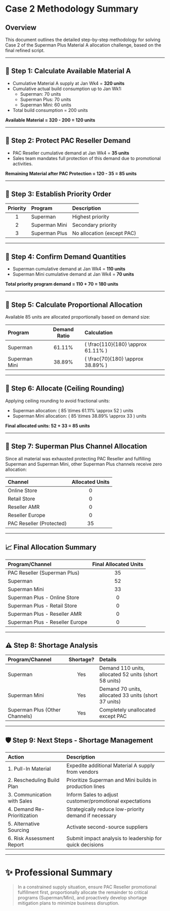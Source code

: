 # Case 2 Methodology Summary

## Overview
This document outlines the detailed step-by-step methodology for solving Case 2 of the Superman Plus Material A allocation challenge, based on the final refined script.

---

## 🚀 Step 1: Calculate Available Material A
- Cumulative Material A supply at Jan Wk4 = **320 units**
- Cumulative actual build consumption up to Jan Wk1:
  - Superman: 70 units
  - Superman Plus: 70 units
  - Superman Mini: 60 units
- Total build consumption = 200 units

**Available Material = 320 - 200 = 120 units**

---

## 🚀 Step 2: Protect PAC Reseller Demand
- PAC Reseller cumulative demand at Jan Wk4 = **35 units**
- Sales team mandates full protection of this demand due to promotional activities.

**Remaining Material after PAC Protection = 120 - 35 = 85 units**

---

## 🚀 Step 3: Establish Priority Order
| Priority | Program        | Description           |
|:--------:|:---------------|:----------------------|
| 1        | Superman        | Highest priority      |
| 2        | Superman Mini   | Secondary priority    |
| 3        | Superman Plus   | No allocation (except PAC)

---

## 🚀 Step 4: Confirm Demand Quantities
- Superman cumulative demand at Jan Wk4 = **110 units**
- Superman Mini cumulative demand at Jan Wk4 = **70 units**

**Total priority program demand = 110 + 70 = 180 units**

---

## 🚀 Step 5: Calculate Proportional Allocation
Available 85 units are allocated proportionally based on demand size:

| Program        | Demand Ratio | Calculation                  |
|:---------------|:------------:|:-----------------------------|
| Superman       | 61.11%        | \( \frac{110}{180} \approx 61.11\% \)
| Superman Mini  | 38.89%        | \( \frac{70}{180} \approx 38.89\% \)

---

## 🚀 Step 6: Allocate (Ceiling Rounding)
Applying ceiling rounding to avoid fractional units:

- Superman allocation:
  \( 85 \times 61.11\% \approx 52 \) units
- Superman Mini allocation:
  \( 85 \times 38.89\% \approx 33 \) units

**Final allocated units: 52 + 33 = 85 units**

---

## 🚀 Step 7: Superman Plus Channel Allocation
Since all material was exhausted protecting PAC Reseller and fulfilling Superman and Superman Mini, other Superman Plus channels receive zero allocation:

| Channel                  | Allocated Units |
|:-------------------------|:---------------:|
| Online Store             | 0               |
| Retail Store             | 0               |
| Reseller AMR             | 0               |
| Reseller Europe          | 0               |
| PAC Reseller (Protected) | 35              |

---

## 📈 Final Allocation Summary
| Program/Channel            | Final Allocated Units |
|:----------------------------|:---------------------:|
| PAC Reseller (Superman Plus) | 35                    |
| Superman                    | 52                    |
| Superman Mini                | 33                    |
| Superman Plus - Online Store | 0                     |
| Superman Plus - Retail Store | 0                     |
| Superman Plus - Reseller AMR  | 0                     |
| Superman Plus - Reseller Europe | 0                  |

---

## ⚠️ Step 8: Shortage Analysis
| Program/Channel            | Shortage? | Details                        |
|:----------------------------|:---------:|:------------------------------|
| Superman                    | Yes       | Demand 110 units, allocated 52 units (short 58 units) |
| Superman Mini               | Yes       | Demand 70 units, allocated 33 units (short 37 units) |
| Superman Plus (Other Channels) | Yes   | Completely unallocated except PAC |

---

## 🛡️ Step 9: Next Steps - Shortage Management
| Action                   | Description                                              |
|:-------------------------|:---------------------------------------------------------|
| 1. Pull-In Material       | Expedite additional Material A supply from vendors       |
| 2. Rescheduling Build Plan | Prioritize Superman and Mini builds in production lines  |
| 3. Communication with Sales | Inform Sales to adjust customer/promotional expectations |
| 4. Demand Re-Prioritization | Strategically reduce low-priority demand if necessary    |
| 5. Alternative Sourcing    | Activate second-source suppliers                        |
| 6. Risk Assessment Report | Submit impact analysis to leadership for quick decisions |

---

# ✨ Professional Summary
> In a constrained supply situation, ensure PAC Reseller promotional fulfillment first, proportionally allocate the remainder to critical programs (Superman/Mini), and proactively develop shortage mitigation plans to minimize business disruption.

